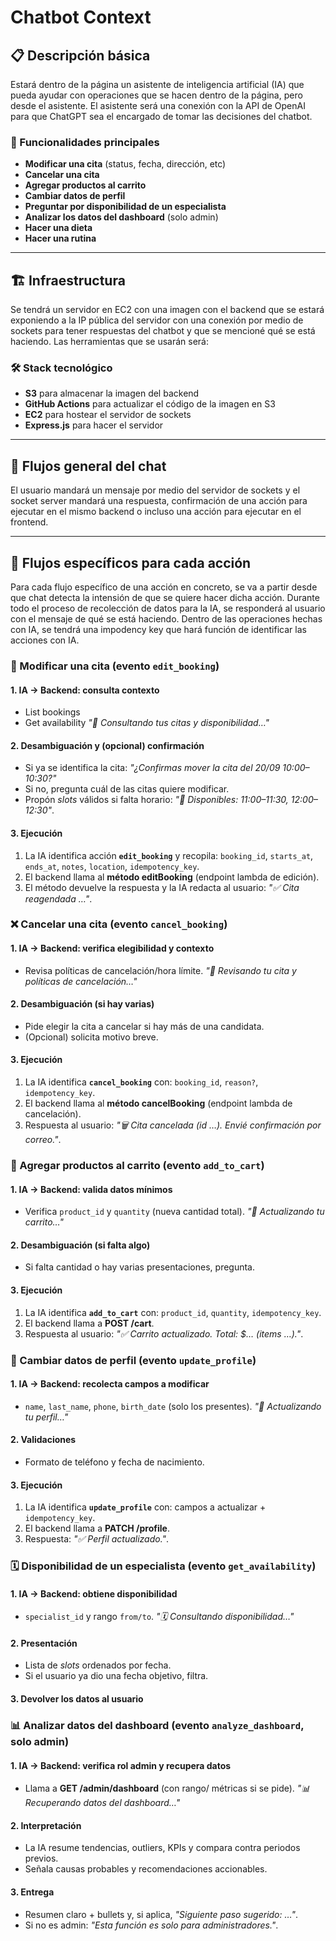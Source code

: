 # Chatbot Context

## 📋 Descripción básica

Estará dentro de la página un asistente de inteligencia artificial (IA) que pueda ayudar con operaciones que se hacen dentro de la página, pero desde el asistente. El asistente será una conexión con la API de OpenAI para que ChatGPT sea el encargado de tomar las decisiones del chatbot.

### 🎯 Funcionalidades principales

- **Modificar una cita** (status, fecha, dirección, etc)
- **Cancelar una cita**
- **Agregar productos al carrito**
- **Cambiar datos de perfil**
- **Preguntar por disponibilidad de un especialista**
- **Analizar los datos del dashboard** (solo admin)
- **Hacer una dieta**
- **Hacer una rutina**

---

## 🏗️ Infraestructura

Se tendrá un servidor en EC2 con una imagen con el backend que se estará exponiendo a la IP pública del servidor con una conexión por medio de sockets para tener respuestas del chatbot y que se mencioné qué se está haciendo. Las herramientas que se usarán será:

### 🛠️ Stack tecnológico

- **S3** para almacenar la imagen del backend
- **GitHub Actions** para actualizar el código de la imagen en S3
- **EC2** para hostear el servidor de sockets
- **Express.js** para hacer el servidor

---

## 💬 Flujos general del chat

El usuario mandará un mensaje por medio del servidor de sockets y el socket server mandará una respuesta, confirmación de una acción para ejecutar en el mismo backend o incluso una acción para ejecutar en el frontend.

---

## 🔄 Flujos específicos para cada acción

Para cada flujo específico de una acción en concreto, se va a partir desde que chat detecta la intensión de que se quiere hacer dicha acción. Durante todo el proceso de recolección de datos para la IA, se responderá al usuario con el mensaje de qué se está haciendo. Dentro de las operaciones hechas con IA, se tendrá una impodency key que hará función de identificar las acciones con IA.

### 📅 Modificar una cita (evento `edit_booking`)

#### 1. **IA → Backend**: consulta contexto

- List bookings
- Get availability
  _"🔎 Consultando tus citas y disponibilidad…"_

#### 2. **Desambiguación y (opcional) confirmación**

- Si ya se identifica la cita: _"¿Confirmas mover la cita del 20/09 10:00–10:30?"_
- Si no, pregunta cuál de las citas quiere modificar.
- Propón _slots_ válidos si falta horario: _"🧭 Disponibles: 11:00–11:30, 12:00–12:30"_.

#### 3. **Ejecución**

1. La IA identifica acción **`edit_booking`** y recopila: `booking_id`, `starts_at`, `ends_at`, `notes`, `location`, `idempotency_key`.
2. El backend llama al **método editBooking** (endpoint lambda de edición).
3. El método devuelve la respuesta y la IA redacta al usuario: _"✅ Cita reagendada …"_.

### ❌ Cancelar una cita (evento `cancel_booking`)

#### 1. **IA → Backend**: verifica elegibilidad y contexto

- Revisa políticas de cancelación/hora límite.
  _"🔎 Revisando tu cita y políticas de cancelación…"_

#### 2. **Desambiguación (si hay varias)**

- Pide elegir la cita a cancelar si hay más de una candidata.
- (Opcional) solicita motivo breve.

#### 3. **Ejecución**

1. La IA identifica **`cancel_booking`** con: `booking_id`, `reason?`, `idempotency_key`.
2. El backend llama al **método cancelBooking** (endpoint lambda de cancelación).
3. Respuesta al usuario: _"🗑️ Cita cancelada (id …). Envié confirmación por correo."_.

### 🛒 Agregar productos al carrito (evento `add_to_cart`)

#### 1. **IA → Backend**: valida datos mínimos

- Verifica `product_id` y `quantity` (nueva cantidad total).
  _"🧺 Actualizando tu carrito…"_

#### 2. **Desambiguación (si falta algo)**

- Si falta cantidad o hay varias presentaciones, pregunta.

#### 3. **Ejecución**

1. La IA identifica **`add_to_cart`** con: `product_id`, `quantity`, `idempotency_key`.
2. El backend llama a **POST /cart**.
3. Respuesta al usuario: _"✅ Carrito actualizado. Total: $… (items …)."_.

### 👤 Cambiar datos de perfil (evento `update_profile`)

#### 1. **IA → Backend**: recolecta campos a modificar

- `name`, `last_name`, `phone`, `birth_date` (solo los presentes).
  _"🪪 Actualizando tu perfil…"_

#### 2. **Validaciones**

- Formato de teléfono y fecha de nacimiento.

#### 3. **Ejecución**

1. La IA identifica **`update_profile`** con: campos a actualizar + `idempotency_key`.
2. El backend llama a **PATCH /profile**.
3. Respuesta: _"✅ Perfil actualizado."_.

### 🗓️ Disponibilidad de un especialista (evento `get_availability`)

#### 1. **IA → Backend**: obtiene disponibilidad

- `specialist_id` y rango `from/to`.
  _"🗓️ Consultando disponibilidad…"_

#### 2. **Presentación**

- Lista de _slots_ ordenados por fecha.
- Si el usuario ya dio una fecha objetivo, filtra.

#### 3. **Devolver los datos al usuario**

### 📊 Analizar datos del dashboard (evento `analyze_dashboard`, solo admin)

#### 1. **IA → Backend**: verifica rol admin y recupera datos

- Llama a **GET /admin/dashboard** (con rango/ métricas si se pide).
  _"📊 Recuperando datos del dashboard…"_

#### 2. **Interpretación**

- La IA resume tendencias, outliers, KPIs y compara contra periodos previos.
- Señala causas probables y recomendaciones accionables.

#### 3. **Entrega**

- Resumen claro + bullets y, si aplica, _"Siguiente paso sugerido: …"_.
- Si no es admin: _"Esta función es solo para administradores."_.
